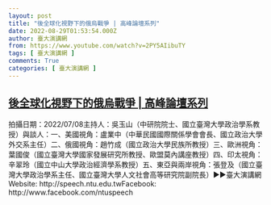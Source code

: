 ```yaml
---
layout: post
title: "後全球化視野下的俄烏戰爭 | 高峰論壇系列"
date: 2022-08-29T01:53:54.000Z
author: 臺大演講網
from: https://www.youtube.com/watch?v=2PY5AIibuTY
tags: [ 臺大演講網 ]
comments: True
categories: [ 臺大演講網 ]
---
```

<!--1661738034000-->
[後全球化視野下的俄烏戰爭 | 高峰論壇系列](https://www.youtube.com/watch?v=2PY5AIibuTY)
------

<div>
拍攝日期：2022/07/08主持人：吳玉山（中研院院士、國立臺灣大學政治學系教授）與談人：一、美國視角：盧業中（中華民國國際關係學會會長、國立政治大學外交系主任）二、俄國視角：趙竹成（國立政治大學民族所教授）三、歐洲視角：葉國俊（國立臺灣大學國家發展研究所教授、歐盟莫內講座教授）四、印太視角：辛翠玲（國立中山大學政治經濟學系教授）五、東亞與兩岸視角：張登及（國立臺灣大學政治學系主任、國立臺灣大學人文社會高等研究院副院長）►►臺大演講網Website: http://speech.ntu.edu.twFacebook: http://www.facebook.com/ntuspeech
</div>

